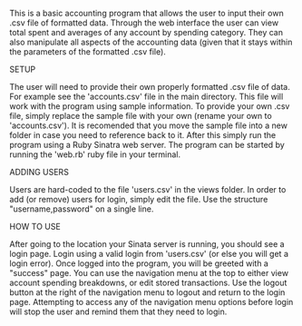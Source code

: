 This is a basic accounting program that allows the user to input their own .csv file of formatted data. Through the web interface the user can view total spent and averages of any account by spending category. They can also manipulate all aspects of the accounting data (given that it stays within the parameters of the formatted .csv file).

SETUP

The user will need to provide their own properly formatted .csv file of data. For example see the 'accounts.csv' file in the main directory. This file will work with the program using sample information. To provide your own .csv file, simply replace the sample file with your own (rename your own to 'accounts.csv'). It is recomended that you move the sample file into a new folder in case you need to reference back to it. After this simply run the program using a Ruby Sinatra web server. The program can be started by running the 'web.rb' ruby file in your terminal.

ADDING USERS

Users are hard-coded to the file 'users.csv' in the views folder. In order to add (or remove) users for login, simply edit the file. Use the structure "username,password" on a single line.

HOW TO USE

After going to the location your Sinata server is running, you should see a login page. Login using a valid login from 'users.csv' (or else you will get a login error). Once logged into the program, you will be greeted with a "success" page. You can use the navigation menu at the top to either view account spending breakdowns, or edit stored transactions. Use the logout button at the right of the navigation menu to logout and return to the login page. Attempting to access any of the navigation menu options before login will stop the user and remind them that they need to login.